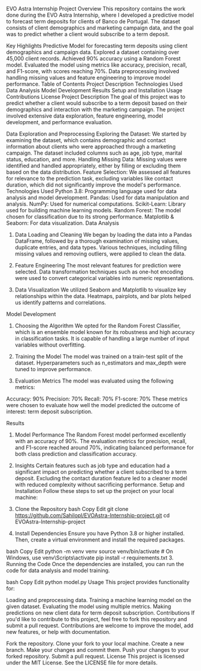 EVO Astra Internship Project
Overview
This repository contains the work done during the EVO Astra Internship, where I developed a predictive model to forecast term deposits for clients of Banco de Portugal. The dataset consists of client demographics and marketing campaign data, and the goal was to predict whether a client would subscribe to a term deposit.

Key Highlights
Predictive Model for forecasting term deposits using client demographics and campaign data.
Explored a dataset containing over 45,000 client records.
Achieved 90% accuracy using a Random Forest model.
Evaluated the model using metrics like accuracy, precision, recall, and F1-score, with scores reaching 70%.
Data preprocessing involved handling missing values and feature engineering to improve model performance.
Table of Contents
Project Description
Technologies Used
Data Analysis
Model Development
Results
Setup and Installation
Usage
Contributions
License
Project Description
The goal of this project was to predict whether a client would subscribe to a term deposit based on their demographics and interaction with the marketing campaign. The project involved extensive data exploration, feature engineering, model development, and performance evaluation.

Data Exploration and Preprocessing
Exploring the Dataset: We started by examining the dataset, which contains demographic and contact information about clients who were approached through a marketing campaign. The dataset included columns such as age, job type, marital status, education, and more.
Handling Missing Data: Missing values were identified and handled appropriately, either by filling or excluding them based on the data distribution.
Feature Selection: We assessed all features for relevance to the prediction task, excluding variables like contact duration, which did not significantly improve the model's performance.
Technologies Used
Python 3.8: Programming language used for data analysis and model development.
Pandas: Used for data manipulation and analysis.
NumPy: Used for numerical computations.
Scikit-Learn: Library used for building machine learning models.
Random Forest: The model chosen for classification due to its strong performance.
Matplotlib & Seaborn: For data visualization.
Data Analysis
1. Data Loading and Cleaning
We began by loading the data into a Pandas DataFrame, followed by a thorough examination of missing values, duplicate entries, and data types. Various techniques, including filling missing values and removing outliers, were applied to clean the data.

2. Feature Engineering
The most relevant features for prediction were selected. Data transformation techniques such as one-hot encoding were used to convert categorical variables into numeric representations.

3. Data Visualization
We utilized Seaborn and Matplotlib to visualize key relationships within the data. Heatmaps, pairplots, and bar plots helped us identify patterns and correlations.

Model Development
1. Choosing the Algorithm
We opted for the Random Forest Classifier, which is an ensemble model known for its robustness and high accuracy in classification tasks. It is capable of handling a large number of input variables without overfitting.

2. Training the Model
The model was trained on a train-test split of the dataset. Hyperparameters such as n_estimators and max_depth were tuned to improve performance.

3. Evaluation Metrics
The model was evaluated using the following metrics:

Accuracy: 90%
Precision: 70%
Recall: 70%
F1-score: 70%
These metrics were chosen to evaluate how well the model predicted the outcome of interest: term deposit subscription.

Results
1. Model Performance
The Random Forest model performed excellently with an accuracy of 90%.
The evaluation metrics for precision, recall, and F1-score reached around 70%, indicating balanced performance for both class prediction and classification accuracy.
2. Insights
Certain features such as job type and education had a significant impact on predicting whether a client subscribed to a term deposit.
Excluding the contact duration feature led to a cleaner model with reduced complexity without sacrificing performance.
Setup and Installation
Follow these steps to set up the project on your local machine:

1. Clone the Repository
bash
Copy
Edit
git clone https://github.com/Sahilopl/EVOAstra-Internship-project.git
cd EVOAstra-Internship-project
2. Install Dependencies
Ensure you have Python 3.8 or higher installed. Then, create a virtual environment and install the required packages.

bash
Copy
Edit
python -m venv venv
source venv/bin/activate   # On Windows, use venv\Scripts\activate
pip install -r requirements.txt
3. Running the Code
Once the dependencies are installed, you can run the code for data analysis and model training.

bash
Copy
Edit
python model.py
Usage
This project provides functionality for:

Loading and preprocessing data.
Training a machine learning model on the given dataset.
Evaluating the model using multiple metrics.
Making predictions on new client data for term deposit subscription.
Contributions
If you'd like to contribute to this project, feel free to fork this repository and submit a pull request. Contributions are welcome to improve the model, add new features, or help with documentation.

Fork the repository.
Clone your fork to your local machine.
Create a new branch.
Make your changes and commit them.
Push your changes to your forked repository.
Submit a pull request.
License
This project is licensed under the MIT License. See the LICENSE file for more details.
